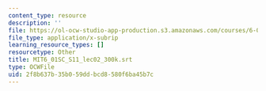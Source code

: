 ```yaml
---
content_type: resource
description: ''
file: https://ol-ocw-studio-app-production.s3.amazonaws.com/courses/6-01sc-introduction-to-electrical-engineering-and-computer-science-i-spring-2011/2f8b637b35b059ddbcd8580f6ba45b7c_MIT6_01SC_S11_lec02_300k.vtt
file_type: application/x-subrip
learning_resource_types: []
resourcetype: Other
title: MIT6_01SC_S11_lec02_300k.srt
type: OCWFile
uid: 2f8b637b-35b0-59dd-bcd8-580f6ba45b7c
---
```

